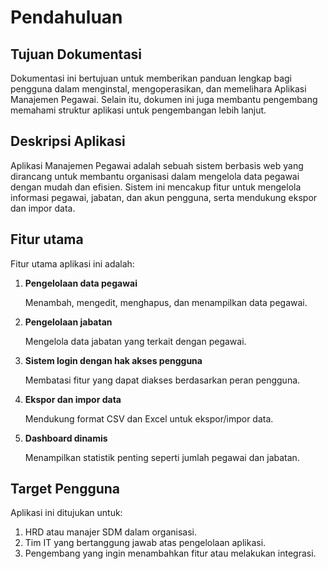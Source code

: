 # Pendahuluan

## Tujuan Dokumentasi

Dokumentasi ini bertujuan untuk memberikan panduan lengkap bagi pengguna dalam menginstal, mengoperasikan, dan memelihara Aplikasi Manajemen Pegawai. Selain itu, dokumen ini juga membantu pengembang memahami struktur aplikasi untuk pengembangan lebih lanjut.

## Deskripsi Aplikasi

Aplikasi Manajemen Pegawai adalah sebuah sistem berbasis web yang dirancang untuk membantu organisasi dalam mengelola data pegawai dengan mudah dan efisien. Sistem ini mencakup fitur untuk mengelola informasi pegawai, jabatan, dan akun pengguna, serta mendukung ekspor dan impor data.

## Fitur utama

Fitur utama aplikasi ini adalah:

1. **Pengelolaan data pegawai**
        
    Menambah, mengedit, menghapus, dan menampilkan data pegawai.

2. **Pengelolaan jabatan**
    
    Mengelola data jabatan yang terkait dengan pegawai.

3. **Sistem login dengan hak akses pengguna**
   
    Membatasi fitur yang dapat diakses berdasarkan peran pengguna.

4. **Ekspor dan impor data**
   
    Mendukung format CSV dan Excel untuk ekspor/impor data.

5. **Dashboard dinamis**
    
    Menampilkan statistik penting seperti jumlah pegawai dan jabatan.
 
## Target Pengguna

Aplikasi ini ditujukan untuk:

1. HRD atau manajer SDM dalam organisasi.
2. Tim IT yang bertanggung jawab atas pengelolaan aplikasi.
3. Pengembang yang ingin menambahkan fitur atau melakukan integrasi.
